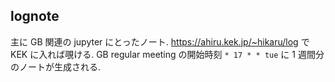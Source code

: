 lognote
-------

主に GB 関連の jupyter にとったノート.
<https://ahiru.kek.jp/~hikaru/log> で KEK に入れば覗ける.
GB regular meeting の開始時刻 `* 17 * * tue` に 1 週間分のノートが生成される.
